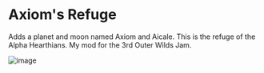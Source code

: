 ﻿# Axiom's Refuge

Adds a planet and moon named Axiom and Aicale.
This is the refuge of the Alpha Hearthians.
My mod for the 3rd Outer Wilds Jam.

![image](https://github.com/MegaPiggy/axiom-and-aicale/assets/34462599/9059671f-8e62-4f5c-8c3c-19c36b330be9)
